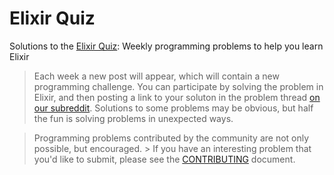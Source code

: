 # Elixir Quiz

Solutions to the [Elixir Quiz](http://elixirquiz.github.io/): Weekly programming problems to help you learn Elixir

> Each week a new post will appear, which will contain a new programming challenge. You can participate by solving the problem in Elixir, and then posting a link to your soluton in the problem thread [on our subreddit](http://reddit.com/r/elixirquiz). Solutions to some problems may be obvious, but half the fun is solving problems in unexpected ways.

> Programming problems contributed by the community are not only possible, but encouraged. >  If you have an interesting problem that you'd like to submit, please see the [CONTRIBUTING](https://github.com/elixirquiz/src/blob/master/CONTRIBUTING.md) document.
